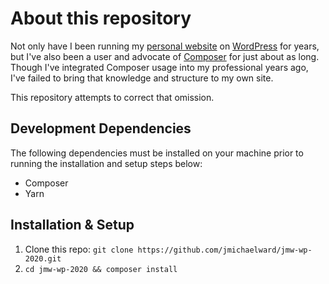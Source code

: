 # About this repository
Not only have I been running my [personal website](https://jmichaelward.com) on [WordPress](https://wordpress.org) for 
years, but I've also been a user and advocate of [Composer](https://getcomposer.org) for just about as long. 
Though I've integrated Composer usage into my professional years ago, I've failed to bring that knowledge and structure 
to my own site.

This repository attempts to correct that omission.

## Development Dependencies
The following dependencies must be installed on your machine prior to running the installation and setup steps below:
- Composer
- Yarn

## Installation & Setup
1. Clone this repo: `git clone https://github.com/jmichaelward/jmw-wp-2020.git`
2. `cd jmw-wp-2020 && composer install`